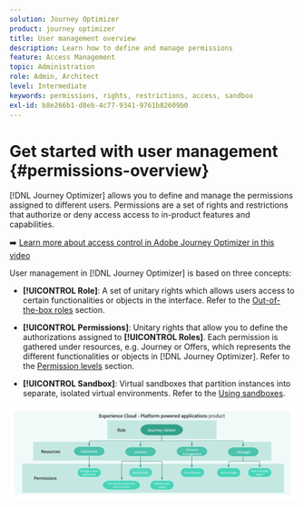 ```yaml
---
solution: Journey Optimizer
product: journey optimizer
title: User management overview
description: Learn how to define and manage permissions
feature: Access Management
topic: Administration
role: Admin, Architect
level: Intermediate
keywords: permissions, rights, restrictions, access, sandbox
exl-id: b8e266b1-d8eb-4c77-9341-9761b82609b0
---
```

# Get started with user management {#permissions-overview}

[!DNL Journey Optimizer] allows you to define and manage the permissions assigned to different users. Permissions are a set of rights and restrictions that authorize or deny access access to in-product features and capabilities. 

➡️ [Learn more about access control in Adobe Journey Optimizer in this video](#video)

User management in [!DNL Journey Optimizer] is based on three concepts:

* **[!UICONTROL Role]**: A set of unitary rights which allows users access to certain functionalities or objects in the interface. Refer to the [Out-of-the-box roles](ootb-product-profiles.md) section.

* **[!UICONTROL Permissions]**: Unitary rights that allow you to define the authorizations assigned to **[!UICONTROL Roles]**. Each permission is gathered under resources, e.g. Journey or Offers, which represents the different functionalities or objects in [!DNL Journey Optimizer]. Refer to the [Permission levels](high-low-permissions.md) section.

* **[!UICONTROL Sandbox]**: Virtual sandboxes that partition instances into separate, isolated virtual environments. Refer to the [Using sandboxes](sandboxes.md).

![](assets/do-not-localize/permissions_2.png)

<!--
## How-to video{#video}

Learn more about access control system and custom proles in Adobe Journey Optimizer. Learn how to manage roles and permissions and how to add and manage users.

>[!VIDEO](https://video.tv.adobe.com/v/333998?quality=12)
-->